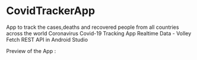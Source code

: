# CovidTrackerApp
App to track the cases,deaths and recovered people from all countries across the world
Coronavirus Covid-19 Tracking App Realtime Data - Volley Fetch REST API in Android Studio

Preview of the App :
